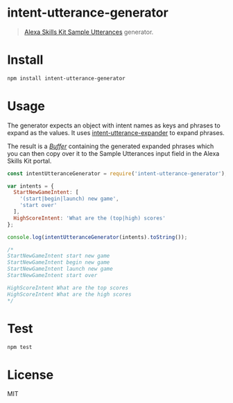 # intent-utterance-generator

> [Alexa Skills Kit Sample Utterances](https://developer.amazon.com/public/solutions/alexa/alexa-skills-kit/docs/defining-the-voice-interface) generator.

# Install

```bash
npm install intent-utterance-generator
```

# Usage

The generator expects an object with intent names as keys and phrases to expand as the values. It uses [intent-utterance-expander](https://github.com/miguelmota/intent-utterance-expander) to expand phrases.


The result is a [*Buffer*](https://nodejs.org/api/buffer.html) containing the generated expanded phrases which you can then copy over it to the Sample Utterances input field in the Alexa Skills Kit portal.


```javascript
const intentUtteranceGenerator = require('intent-utterance-generator');

var intents = {
  StartNewGameIntent: [
    '(start|begin|launch) new game',
    'start over'
  ],
  HighScoreIntent: 'What are the (top|high) scores'
};

console.log(intentUtteranceGenerator(intents).toString());

/*
StartNewGameIntent start new game
StartNewGameIntent begin new game
StartNewGameIntent launch new game
StartNewGameIntent start over

HighScoreIntent What are the top scores
HighScoreIntent What are the high scores
*/
```

# Test

```bash
npm test
```

# License

MIT
